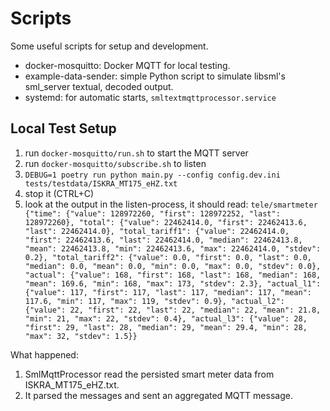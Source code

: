 # Scripts

Some useful scripts for setup and development.

- docker-mosquitto: Docker MQTT for local testing.
- example-data-sender: simple Python script to simulate libsml's sml_server textual, decoded output.
- systemd: for automatic starts, `smltextmqttprocessor.service`


## Local Test Setup

1. run `docker-mosquitto/run.sh` to start the MQTT server
2. run `docker-mosquitto/subscribe.sh` to listen
3. `DEBUG=1 poetry run python main.py --config config.dev.ini tests/testdata/ISKRA_MT175_eHZ.txt`
4. stop it (CTRL+C)
5. look at the output in the listen-process, it should read:
   `tele/smartmeter {"time": {"value": 128972260, "first": 128972252, "last": 128972260}, "total": {"value": 22462414.0, "first": 22462413.6, "last": 22462414.0}, "total_tariff1": {"value": 22462414.0, "first": 22462413.6, "last": 22462414.0, "median": 22462413.8, "mean": 22462413.8, "min": 22462413.6, "max": 22462414.0, "stdev": 0.2}, "total_tariff2": {"value": 0.0, "first": 0.0, "last": 0.0, "median": 0.0, "mean": 0.0, "min": 0.0, "max": 0.0, "stdev": 0.0}, "actual": {"value": 168, "first": 168, "last": 168, "median": 168, "mean": 169.6, "min": 168, "max": 173, "stdev": 2.3}, "actual_l1": {"value": 117, "first": 117, "last": 117, "median": 117, "mean": 117.6, "min": 117, "max": 119, "stdev": 0.9}, "actual_l2": {"value": 22, "first": 22, "last": 22, "median": 22, "mean": 21.8, "min": 21, "max": 22, "stdev": 0.4}, "actual_l3": {"value": 28, "first": 29, "last": 28, "median": 29, "mean": 29.4, "min": 28, "max": 32, "stdev": 1.5}}`

What happened: 
1. SmlMqttProcessor read the persisted smart meter data from ISKRA_MT175_eHZ.txt.
2. It parsed the messages and sent an aggregated MQTT message.
